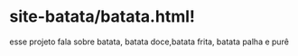 # site-batata/batata.html!
 
 esse projeto fala sobre batata, batata doce,batata frita, batata palha e purê 
